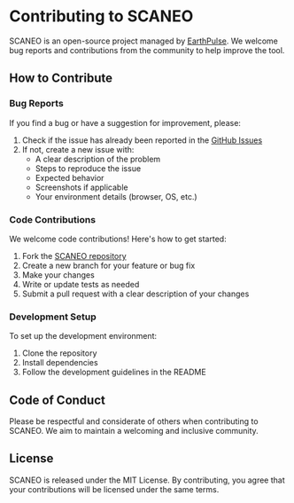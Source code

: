 # Contributing to SCANEO

SCANEO is an open-source project managed by [EarthPulse](https://earthpulse.ai). We welcome bug reports and contributions from the community to help improve the tool.

## How to Contribute

### Bug Reports

If you find a bug or have a suggestion for improvement, please:

1. Check if the issue has already been reported in the [GitHub Issues](https://github.com/earthpulse/scaneo/issues)
2. If not, create a new issue with:
   - A clear description of the problem
   - Steps to reproduce the issue
   - Expected behavior
   - Screenshots if applicable
   - Your environment details (browser, OS, etc.)

### Code Contributions

We welcome code contributions! Here's how to get started:

1. Fork the [SCANEO repository](https://github.com/earthpulse/scaneo)
2. Create a new branch for your feature or bug fix
3. Make your changes
4. Write or update tests as needed
5. Submit a pull request with a clear description of your changes

### Development Setup

To set up the development environment:

1. Clone the repository
2. Install dependencies
3. Follow the development guidelines in the README

## Code of Conduct

Please be respectful and considerate of others when contributing to SCANEO. We aim to maintain a welcoming and inclusive community.

## License

SCANEO is released under the MIT License. By contributing, you agree that your contributions will be licensed under the same terms.
